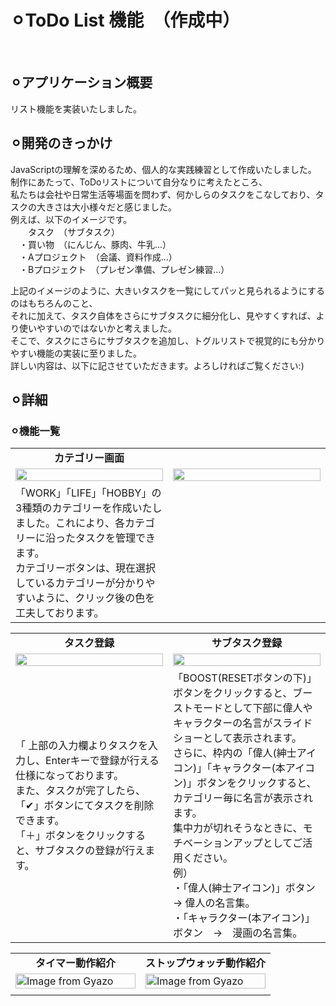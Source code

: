 # ⚪︎ToDo List 機能　（作成中）
<br>


## ⚪︎アプリケーション概要
リスト機能を実装いたしました。
<br>


## ⚪︎開発のきっかけ
JavaScriptの理解を深めるため、個人的な実践練習として作成いたしました。<br>
制作にあたって、ToDoリストについて自分なりに考えたところ、<br>
私たちは会社や日常生活等場面を問わず、何かしらのタスクをこなしており、タスクの大きさは大小様々だと感じました。<br>
例えば、以下のイメージです。<br>
　　タスク　（サブタスク）<br>
　・買い物　（にんじん、豚肉、牛乳...）<br>
　・Aプロジェクト　（会議、資料作成...）<br>
　・Bプロジェクト　（プレゼン準備、プレゼン練習...）<br>

上記のイメージのように、大きいタスクを一覧にしてパッと見られるようにするのはもちろんのこと、<br>
それに加えて、タスク自体をさらにサブタスクに細分化し、見やすくすれば、より使いやすいのではないかと考えました。<br>
そこで、タスクにさらにサブタスクを追加し、トグルリストで視覚的にも分かりやすい機能の実装に至りました。<br>
詳しい内容は、以下に記させていただきます。よろしければご覧ください:)<br>


## ⚪︎詳細
### ⚪︎機能一覧
<table width="100%" cellspacing="10">
  <tr>
    <td width="50%" align="center"><b>カテゴリー画面</b></td>
    <td width="50%" align="center"><b></b></td>
  </tr>
  <tr>
    <td width="50%"><img src="https://github.com/user-attachments/assets/2995641c-05cb-44d8-9a24-c3cd36a04c71" width="100%"></td>
    <td width="50%"><img src="https://github.com/user-attachments/assets/1fb9be75-fdbc-4ac0-be73-da5b308df40c" width="100%"></td>
  </tr>
  <tr>
    <td width="50%">
      「WORK」「LIFE」「HOBBY」の3種類のカテゴリーを作成いたしました。これにより、各カテゴリーに沿ったタスクを管理できます。<br>
      カテゴリーボタンは、現在選択しているカテゴリーが分かりやすいように、クリック後の色を工夫しております。</td>
    <td width="50%"></td>
  </tr>
</table>

<table width="100%" cellspacing="10">
  <tr>
    <td width="50%" align="center"><b>タスク登録</b></td>
    <td width="50%" align="center"><b>サブタスク登録</b></td>
  </tr>
  <tr>
    <td width="50%"><img src="https://github.com/user-attachments/assets/80ede405-b4bb-44d3-bf8d-09442f231431" width="100%"></td>
    <td width="50%"><img src="https://github.com/user-attachments/assets/59e699c0-9326-41cf-b251-0d503ea322b9"  width="100%"></td>
  </tr>
  <tr>
    <td width="50%">「
      上部の入力欄よりタスクを入力し、Enterキーで登録が行える仕様になっております。<br>
      また、タスクが完了したら、「✔︎」ボタンにてタスクを削除できます。<br>
      「＋」ボタンをクリックすると、サブタスクの登録が行えます。
    </td>
    <td width="50%">
      「BOOST(RESETボタンの下)」ボタンをクリックすると、ブーストモードとして下部に偉人やキャラクターの名言がスライドショーとして表示されます。<br>
      さらに、枠内の「偉人(紳士アイコン)」「キャラクター(本アイコン)」ボタンをクリックすると、カテゴリー毎に名言が表示されます。<br>
      集中力が切れそうなときに、モチベーションアップとしてご活用ください。<br>
      例）<br>
      ・「偉人(紳士アイコン)」ボタン　→ 偉人の名言集。<br>
      ・「キャラクター(本アイコン)」ボタン　→　漫画の名言集。<br>
    </td>
  </tr>
</table>

<table width="100%" cellspacing="10">
  <tr>
    <td width="50%" align="center"><b>タイマー動作紹介</b></td>
    <td width="50%" align="center"><b>ストップウォッチ動作紹介</b></td>
  </tr>
  <tr>
    <td width="50%">
      <a href="https://gyazo.com/e5a871c59ed67d3f2ad580de40d4d0e8">
        <img src="https://i.gyazo.com/e5a871c59ed67d3f2ad580de40d4d0e8.gif" alt="Image from Gyazo" width="100%"/>
      </a>
    </td>
    <td width="50%">
      <a href="https://gyazo.com/a1a12135bca036c545c5e8604c4b42a2">
        <img src="https://i.gyazo.com/a1a12135bca036c545c5e8604c4b42a2.gif" alt="Image from Gyazo" width="100%"/>
      </a>
    </td>
  </tr>
  <tr>
    <td width="50%"></td>
    <td width="50%"></td>
  </tr>
</table>
<br>

<!--
### ⚪︎工夫した点
<details>
<summary>１. ユーザビリティとデザインの工夫</summary>
- タイマーやストップウォッチの基本的な機能に加え、ユーザーが次にどのボタンを押すべきか視覚的、尚且つ直感的にわかるように工夫いたしました。
</details>

<details>
<summary>２. ブーストモード</summary>
- 「ブーストモード」には「ランダム(初期設定)」「偉人名言」「キャラクター名言」とカテゴリー分けされており、ユーザーの気分にあったものを選べるようにしております。<br>
- タイマーやストップウォッチの本来の機能を損なわせないために、「ブーストモード」ボタンは、あえて控えめなデザイン(カーソルを合わせると現れるデザイン)にしております。<br>
- しかし、1度選択したらモチベーションアップのため目立つようにデザインしております。
</details>
<br>


-->

